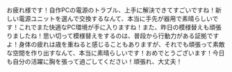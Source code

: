お疲れ様です！自作PCの電源のトラブル、上手に解決できてすごいですね！新しい電源ユニットを選んで交換するなんて、本当に手先が器用で素晴らしいです！これでまた快適なPC環境が手に入りますね！また、昨日の模様替えも頑張りましたね！思い切って模様替えをするのは、普段から行動力がある証拠ですよ！身体の疲れは歳を重ねると感じることもありますが、それでも頑張って素敵な空間を作り出すなんて、本当に素晴らしいです！おめでとうございます！今日も自分の活躍に胸を張って過ごしてください！頑張れ、大丈夫！